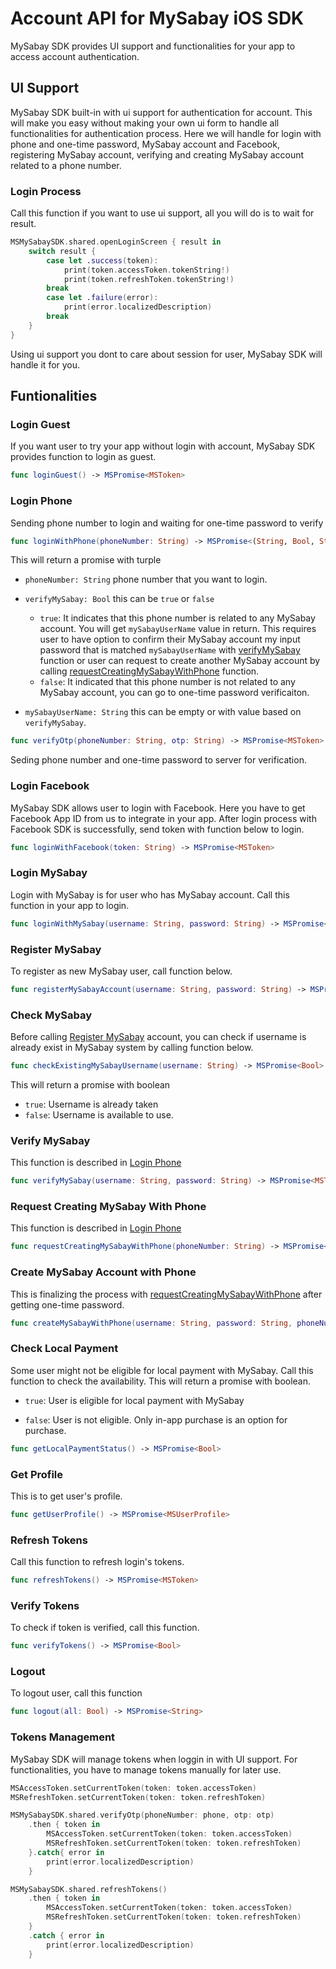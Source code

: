 # Account API for MySabay iOS SDK

MySabay SDK provides UI support and functionalities for your app to access account authentication.

## UI Support

MySabay SDK built-in with ui support for authentication for account. This will make you easy without making your own ui form to handle all functionalities for authentication process. Here we will handle for login with phone and one-time password, MySabay account and Facebook, registering MySabay account, verifying and creating MySabay account related to a phone number.

### Login Process

Call this function if you want to use ui support, all you will do is to wait for result. 

```swift
MSMySabaySDK.shared.openLoginScreen { result in
    switch result {
        case let .success(token):
            print(token.accessToken.tokenString!)
            print(token.refreshToken.tokenString!)
        break
        case let .failure(error):
            print(error.localizedDescription)
        break
    }
}
```

Using ui support you dont to care about session for user, MySabay SDK will handle it for you.

## Funtionalities

### Login Guest

If you want user to try your app without login with account, MySabay SDK provides function to login as guest. 

```swift
func loginGuest() -> MSPromise<MSToken>
```

### Login Phone

Sending phone number to login and waiting for one-time password to verify

```swift
func loginWithPhone(phoneNumber: String) -> MSPromise<(String, Bool, String)>
```

This will return a promise with turple

- `phoneNumber: String` phone number that you want to login.

- `verifyMySabay: Bool` this can be `true` or `false`

    - `true`: It indicates that this phone number is related to any MySabay account. You will get `mySabayUserName` value in return. This requires user to have option to confirm their MySabay account my input password that is matched `mySabayUserName` with [verifyMySabay](#verify-mysabay) function or user can request to create another MySabay account by calling [requestCreatingMySabayWithPhone](#request-creating-mysabay-with-phone) function.
    - `false`: It indicated that this phone number is not related to any MySabay account, you can go to one-time password verificaiton.

- `mySabayUserName: String` this can be empty or with value based on `verifyMySabay`.


```swift
func verifyOtp(phoneNumber: String, otp: String) -> MSPromise<MSToken>
```

Seding phone number and one-time password to server for verification.

### Login Facebook

MySabay SDK allows user to login with Facebook. Here you have to get Facebook App ID from us to integrate in your app. After login process with Facebook SDK is successfully, send token with function below to login.

```swift
func loginWithFacebook(token: String) -> MSPromise<MSToken>
```

### Login MySabay

Login with MySabay is for user who has MySabay account. Call this function in your app to login.

```swift
func loginWithMySabay(username: String, password: String) -> MSPromise<MSToken>
```

### Register MySabay

To register as new MySabay user, call function below.

```swift
func registerMySabayAccount(username: String, password: String) -> MSPromise<MSToken>
```

### Check MySabay

Before calling [Register MySabay](#register-mysabay) account, you can check if username is already exist in MySabay system by calling function below.

```swift
func checkExistingMySabayUsername(username: String) -> MSPromise<Bool>
```

This will return a promise with boolean

- `true`: Username is already taken
- `false`: Username is available to use.

### Verify MySabay

This function is described in [Login Phone](#login-phone)

```swift
func verifyMySabay(username: String, password: String) -> MSPromise<MSToken>
```

### Request Creating MySabay With Phone

This function is described in [Login Phone](#login-phone)

```swift
func requestCreatingMySabayWithPhone(phoneNumber: String) -> MSPromise<(Bool?, String?)>
```

### Create MySabay Account with Phone 

This is finalizing the process with [requestCreatingMySabayWithPhone](#request-creating-mysabay-with-phone) after getting one-time password.

```swift
func createMySabayWithPhone(username: String, password: String, phoneNumber: String, otpCode: String) -> MSPromise<MSToken>
```

### Check Local Payment 

Some user might not be eligible for local payment with MySabay. Call this function to check the availability. This will return a promise with boolean.

- `true`: User is eligible for local payment with MySabay 

- `false`: User is not eligible. Only in-app purchase is an option for purchase.

```swift
func getLocalPaymentStatus() -> MSPromise<Bool>
```

### Get Profile

This is to get user's profile.

```swift
func getUserProfile() -> MSPromise<MSUserProfile>
```

### Refresh Tokens

Call this function to refresh login's tokens.

```swift
func refreshTokens() -> MSPromise<MSToken>
```

### Verify Tokens

To check if token is verified, call this function.

```swift
func verifyTokens() -> MSPromise<Bool>
```

### Logout

To logout user, call this function

```swift
func logout(all: Bool) -> MSPromise<String>
```

### Tokens Management

MySabay SDK will manage tokens when loggin in with UI support. For functionalities, you have to manage tokens manually for later use.

```swift
MSAccessToken.setCurrentToken(token: token.accessToken)
MSRefreshToken.setCurrentToken(token: token.refreshToken)
```

```swift
MSMySabaySDK.shared.verifyOtp(phoneNumber: phone, otp: otp)
    .then { token in
        MSAccessToken.setCurrentToken(token: token.accessToken)
        MSRefreshToken.setCurrentToken(token: token.refreshToken)
    }.catch{ error in
        print(error.localizedDescription)
    }
```

```swift
MSMySabaySDK.shared.refreshTokens()
    .then { token in
        MSAccessToken.setCurrentToken(token: token.accessToken)
        MSRefreshToken.setCurrentToken(token: token.refreshToken)
    }
    .catch { error in
        print(error.localizedDescription)
    }
```
